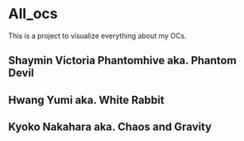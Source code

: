 # All_ocs
This is a project to visualize everything about my OCs. 

## Shaymin Victoria Phantomhive aka. Phantom Devil

## Hwang Yumi aka. White Rabbit

## Kyoko Nakahara aka. Chaos and Gravity